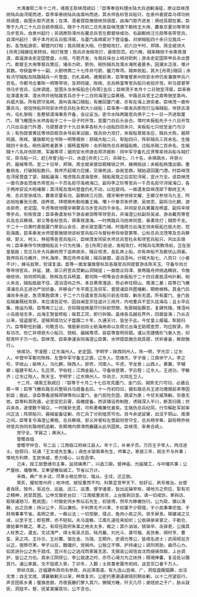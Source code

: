 <!-- { "loadSidebar": true } -->
        大清康熙二年十二月，靖南王耿继茂疏曰：『臣等奉旨料理水陆大兵进剿海寇，原议臣继茂统陆兵由浔尾而进，臣李率泰统陆兵由嵩屿而进。其水师各标官兵船只，在泉州者提臣马得功统领调度，由围头取齐进发；在漳、澄者提臣施琅统领调度，由海门取齐进发：俱经具题在案。臣等于九月二十九日合疏恭报后，随于十月初二日先发臣继茂旗下都统王大用、纛章京夏功等带领马步官兵，自泉州起行；另调原防漳州右翼总兵官左都督徐成功、右副都统汪元勋等各带官兵，自漳州起行：俱于本月初五日抵浔尾，与厦门高崎紧对下营设备。对岸贼船四十余只见我兵一到，各驾船游奕，朝营内打砲；我兵随发大砲、行营砲攻打。初六日午时，郑锦、周全斌领大{舟周}贼艘往来转戗，砲打我营；我兵亦发砲攻打，昼夜防范。初六晚，贼率精锐千余乘夜潜渡，直逼游击史定国营盘，火砲、弓箭齐发，与我兵垛台上相对砍刺；游击史定国带甲兵杀出营门，都督王大用等督兵策应，堵杀力砍，箭伤、砲伤贼兵及落水淹死者甚多。因潮水泛涨，难计其数。夺获盔甲十一副、火箭喷筒二十七件并弓箭、鎗刀等项。贼奔败船，其大{舟周}随回；余有汛守贼船及陆路贼兵一片营盘，仍札高崎。塘报前来，臣等催督泉州同安水师仍发藩旗甲兵六百名，令都书佥事陈一明等带领，及郑鸣骏、陈辉、总兵杨富等官兵船只收拾开驾，听马提督带领马步官兵，沿岸调度，至围头与夹板船合{舟周}去后；臣继茂于本月十二日驰至浔尾，臣率泰在漳遣发漳、澄水师并统陆路官兵亦于十二日同海澄公臣黄梧、中路总兵官王之鼎等驰至嵩屿，兵威大振。所有把守高崎、嵩屿各海口贼船，有撤回厦门者、亦有在海上游奕者。臣继茂一面布置兵马，收拾快船并同安水师总兵杜永和大小战船；臣率泰一面发兵即攻打沿海贼船，夺获古浪屿，屯札架砲：各整顿渡海事务齐备，会议妥当。密令水陆两路官兵俱于二十一日一齐进取厦门，随飞檄围头水师各船于二十一日子时开驾，至厦门白石头会合。惟时夹板船先于十八日开驾八只出泊金门外港，马提督遂于十九日亲率各标大小战船四百余只、夹板船七只经至金门乌沙头；有伪提督黄廷等领巨舰百余号前来迎敌，我兵协力攻打，夹板船首尾击应，贼兵大败。据郑鸣骏、陈辉、藩旗都司佥书陈一明等报称：获贼大船二只、犁船四只，阵斩贼兵三百余名、生擒贼四十余名，砲伤溺死者甚多；据杨富报称：击折贼伪总兵谢福船桅，过船杀贼二百余名、生擒贼十八名并伪防牌、军器等项；据同安水师游击郑洪报称：同中军守备孔应贤等率领兵船与贼打仗，获鸟船一只、赶{舟曾}船一只、水底{舟贡}二只，杀贼七、八十名，余俱跳水，并获火药、器械等项。至二十日早，郑锦、周全斌亲督巨舰精锐之师，蜂拥挑战；夹板船扬篷出御。重叠锐击，打破贼船数只。我师齐起竭力应援，交锋死战，自辰至酉，贼始退回厦门港。时臣继茂在浔尾营盘了望，贼船遍海；惟虑我兵渡海登岸，贼船尾我之后突犯浔尾，宜计万全。该臣继茂一面令游击范维杰带官兵一千员名扼守高崎海口、副将李之珍等官兵一千员名扼守浔尾海口，各于两岸安设大砲堵御；其浔尾及嵩屿营盘仍札不动，以杜窥伺。一面遣发臣继茂部下都统王大用、总兵官徐成功、纛章京夏有功、副都统江元勋、摆牙喇参领徐文耀、王蟒汉参领马九玉、阿达哈哈番张元德、田养民、拜塔喇布勒哈番王梅、噶卜什章京朱怀德、吴效忠、副将马化麒、游击郭奇、史定国、牛虎等统领摆牙喇蒙古马步官兵四千余名，并同安总兵黄翼及杨富、副将辛球等步兵，衔枚夜渡；臣率泰遣发标下游击谢泗等带领官兵，并海澄公标副将吴淑、游击戴亮等官兵及总兵蔡禄、郭义等各标官兵，俱乘夜渡海。一时两路兵马抢岸同登，奋勇攻打；贼势不支。于二十一日寅时直抵厦门草安山会合，遂长驱至厦门城。时值荷兰出海王领夹板船已抵大担，控扼海面。臣率泰发水师提督施琅领该标官兵船只与督标参将徐登第等、公标总兵沈茂等及总兵蔡禄、郭义、柯义、林祖等各官兵船只，臣继茂发同安水师总兵官杜永和领官兵船只，共出古琅屿；臣率泰传令快捷砲船五十只为先锋，合{舟周}前进，发砲攻打。时贼兵屯聚教场前，正在张皇抵敌；忽见马步大兵蔽岭而下追奔欲杀，贼众惊溃，各乱奔上船，亦有奔船不及散伏山洞者。我师将兵马撤开，环札海岸，策应舟师击贼；贼兵披靡，退泊浯屿，计贼大船七、八百只（小者不计），蜂屯蚁聚，狡谋复逞。臣等一面发藩旗督标及各路官兵同提督游击陈天玉、守备华尚兰等带领官兵，并延、建、邵三府官兵焚剿山洞贼寇；一面商议将漳、泉两路舟师挑选精锐，令施琅统领，协同郑鸣骏、陈辉及总兵杨富、都司陈一明等会合夹板船于二十四日直抵浯屿扑剿，砲火夹击，贼船抵敌不住，退泊浯屿之外。本日黑夜潜逃，势必奔往铜山、南澳二巢；臣等已飞檄漳浦总兵王进功严加侦备，并移会广东平南王及将军、督提诸臣共图堵剿，期绝根株。其金门后浦尚多余逆，急须乘胜廓清；于二十六日遣发官兵船只前去攻取，剿杀无遗。所有厦门、金门各岛贼巢既经攻获，本应请旨定夺。因自闽至京往返计三阅月，内地重兵不宜久驻海岛；且士卒云集，挽运为艰。臣等再三公议，合将贼垣房屋尽行拆卸焚燬，免致贼船飘忽，复肆凭陵。惟浯屿小岛居垣无多，出海王暂留修船；俟其工完，即行拆毁。盖缘各岛越在界外，四面皆海；乃从古以来，寇盗窟宅。逆贼郑成功父子盘踞二十年，久逋天讨，皆坐于此。今仗皇上威福，犁庭扫穴。臣等职任封疆，何敢言功。惟是新旧将士航海用命以及荷兰出海王助顺宣劳，均应叙录。所有功次、伤亡并得获大小船只、铳砲、器械等项，容臣等查明另题。谨以克捷情形飞章入告，仰慰宵旰于万一也。臣继茂、臣率泰谨会同海澄公臣黄、水师提臣施合疏具题，伏祈睿鉴，敕部施行』。
        徐成功，字凌图；辽东海州人。史定国，字明宇；陕西同州人。陈一明，字光宗；辽东人。中营中军都司陈辉、左营中军守备王之鼎，辽东人。范维杰，字子俊；江南休宁人。李之珍，字岐山；榆林人。马化麒，陕西人。郭奇，河南人。牛虎，字龙泉；山西人。黄翼，字辅卿；福建平和人。孔应贤，字伯柱；江西金谿人。守备徐登第，字云程；辽东人。王进功，字敏齐；辽东辽阳人。陈天玉，字明宇；辽东锦州人。华尚兰，大同左卫人。
        十二月，靖南王耿疏曰：『臣等于十月二十七日攻克厦门、金门后，贼势无穴可归，必遁云霄一带；臣等飞檄右路总兵整顿兵马提备去后。十一月初四日，据右路总兵王进功塘报前来等因到臣；据此，该臣等看逆贼郑锦等向以厦门、金门扼险负固，跳梁为患；今仗天威荡剿，穷兽无依。臣等料其败遁，必至突犯云霄，函檄提备。而该镇设奇制胜，诱贼深入平川，断其归路；伏兵夹击，遂使数千贼众，一时擒斩无遗，可称勇略兼优者矣。生擒伪总兵纪凤，行令解赴军前审问正法；阵获船只、器械留备征剿，伤亡兵丁分别恤赏可也。目今余逆鼠窜，出没于铜山、南澳之间。臣等复令海澄公黄梧、总兵蔡禄、郭义并督标左营副将党守全、总兵杨学皋、副将杨乔统领官兵协同右路相机追剿，务期境内廓清而巖疆从此巩固矣。臣继茂、率泰合疏』。
        党守全，字巽之；满洲人。
        曾樱自缢
        曾樱字仲含，号二云；江西临江府峡江县人。年十三，补弟子员。万历壬子举人，丙戌进士。给假归，玩诵「王文成先生集」；谒吉水邹南皋先生，师事之。家居三年，砥志不与外事；惟地方利弊、生民休戚，悉力竭心，以佐邑宰。
        己未，授工部营缮司主事，监琉璃黑厂，兴造三殿。督神庙、光庙陵工，与中璫共事；公严厘核，璫敬惮。又奉望檄佑城工，节省以万计。
        辛酉，典广东乡试，尽革士相见贽仪、犒从。壬戌，迁正郎。
        癸亥，擢知常州府；地冲烦、赋役重而不均、科第显官甲天下、俗好讼，夙号难治。台使者自抚、按外，有巡仓、巡盐、巡江、巡漕、督学诸差，皆出巡操举核，竭地方之供应、掣有司之精神，民受其困。公申文御史台曰：『江南赋重民贫，上台朘剥日至。请一切戒饬，革钩访、取赎诸陋习，甦民困』！时御史同乡熊坛石先生，初骇愕，然卒为移檄饬行。公为政，镇以清静，出之岂弟；持以公平，风以廉俭。于利弊无不兴革、于权豪不少假借，于小民事事优恤、于财用事事节省。高明之家，一裁以法；一切受献、侵占、鱼肉小民之风，敛手屏息。赎锾减之又减，以至于无；即笞罪，亦不轻拟。夫马滥觞，江南孔道往来如织；公收驿册亲掌之，于勘合、廪给事件裁之、革之。有现任政府朱某之用夫太多，裁之；其仆汹汹，锁驿卒、击驿吏，公擒其人杖责之，遣去。文试清严，得士有吴贞启、陆月巖、刘光斗、龚可楷、高世泰、胡时亨、曹荃、吴之鸿、王孙兰、王孙蕙、邹左金、马瑞、王期升、史调元等公，皆成名进士；武闱规巡方以正，宿弊尽革。甲子以后，魏璫炽，党祸作。公独立不惧，护持诸公；调剂周助，曲尽心力。如武进孙公之免于就戍、宜兴毛公之逃戍而家属无恙、无锡高公闻信自沈而缇骑敛戢，上台调护，皆公之力也。其余江阴缪公、李公就逮之时，亦尽心竭力为之扶持；既竭俸囊，复设处以赠其行。诸公家属，无不铭感入骨。丁卯冬，入觐；士民耆老罢市祀祠，送至京口者千万人。
        崇祯戊辰，迁福建布政司右参政、兵巡漳南道。有九连山亘闽、广，洞寇盘踞猖蹶，出没无常；自王文成、谭襄敏剿灭以来，种类复炽。公密约惠潮道谢琏刻期会剿，以十二月望启行，声言团练乡勇；偃旗息鼓，月夜扳藤扪萝入其穴。獠贼方睡，歼灭几尽；谢琏拒之于广，胁从就抚，洞寇平。督、抚某某攘其功，公不言也。
